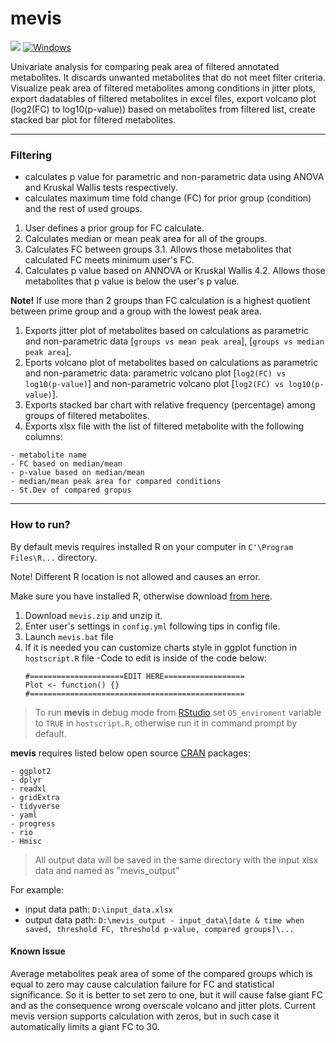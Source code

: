 # mevis  
![](https://img.shields.io/badge/-made%20with%20R-blue) [![Windows](https://svgshare.com/i/ZhY.svg)](https://svgshare.com/i/ZhY.svg)

Univariate analysis for comparing peak area of filtered annotated metabolites. It discards unwanted metabolites that do not meet filter criteria. Visualize peak area of filtered metabolites among conditions in jitter plots, export dadatables of filtered metabolites in excel files, export volcano plot (log2(FC) to log10(p-value)) based on metabolites from filtered list, create stacked bar plot for filtered metabolites.

----------  
### Filtering
- calculates p value for parametric and non-parametric data using ANOVA and Kruskal Wallis tests respectively.
- calculates maximum time fold change (FC) for prior group (condition) and the rest of used groups.  
  
 
1. User defines a prior group for FC calculate.
2. Calculates median or mean peak area for all of the groups.
3. Calculates FC between groups
    3.1. Allows those metabolites that calculated FC meets minimum user's FC.
4. Calculates p value based on ANNOVA or Kruskal Wallis
    4.2. Allows those metabolites that p value is below the user's p value.   
  
  

**Note!** If use more than 2 groups than FC calculation is a highest quotient between prime group and a group with the lowest peak area.
1. Exports jitter plot of metabolites based on calculations as parametric and non-parametric data [`groups vs mean peak area`], [`groups vs median peak area`].
2. Eports volcano plot of metabolites based on calculations as parametric and non-parametric data: parametric volcano plot [`log2(FC) vs log10(p-value)`] and non-parametric volcano plot [`log2(FC) vs log10(p-value)`].
3. Exports stacked bar chart with relative frequency (percentage) among groups of filtered metabolites.
4. Exports xlsx file with the list of filtered metabolite with the following columns:
```
- metabolite name 
- FC based on median/mean
- p-value based on median/mean
- median/mean peak area for compared conditions
- St.Dev of compared gropus
```
  
---------- 
### How to run?
By default mevis requires installed R on your computer in `C'\Program Files\R...` directory. 
[^note]:
Note! Different R location is not allowed and causes an error. 

Make sure you have installed R, otherwise download [from here](https://cran.r-project.org/bin/windows/base/).
1. Download `mevis.zip` and unzip it.
2. Enter user's settings in `config.yml` following tips in config file.
3. Launch `mevis.bat` file   
4. If it is needed you can customize charts style in ggplot function in `hostscript.R` file
	-Code to edit is inside of the code below: 
	```
	#=====================EDIT HERE================== 
	Plot <- function() {}
	#================================================
	```
> To run **mevis** in debug mode from [RStudio](https://www.google.com/url?sa=t&rct=j&q=&esrc=s&source=web&cd=&cad=rja&uact=8&ved=2ahUKEwiag7ih_cL0AhVCSfEDHTi5A24QFnoECAkQAQ&url=https%3A%2F%2Fwww.rstudio.com%2F&usg=AOvVaw1bt9MYkG-ySe7hgo9R8XTb) set `OS_enviroment` variable to `TRUE` in `hostscript.R`, otherwise run it in command prompt by default.

**mevis** requires listed below open source [CRAN](https://cran.r-project.org) packages: 
```
- ggplot2 
- dplyr 
- readxl 
- gridExtra 
- tidyverse 
- yaml      
- progress  
- rio       
- Hmisc
```  
> All output data will be saved in the same directory with the input xlsx data and named as "mevis_output"
  
For example: 
- input data path: `D:\input_data.xlsx`
- output data path: `D:\mevis_output - input_data\[date & time when saved, threshold FC, threshold p-value, compared groups]\...`

#### Known Issue
Average metabolites peak area of some of the compared groups which is equal to zero may cause calculation failure for FC and statistical significance. So it is better to set zero to one, but it will cause false giant FC and as the consequence wrong overscale volcano and jitter plots. Current mevis version supports calculation with zeros, but in such case it automatically limits a giant FC to 30. 
